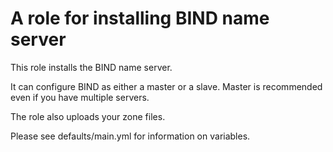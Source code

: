 # A role for installing BIND name server

This role installs the BIND name server.

It can configure BIND as either a master or a slave. Master is recommended
even if you have multiple servers.

The role also uploads your zone files.

Please see defaults/main.yml for information on variables.
